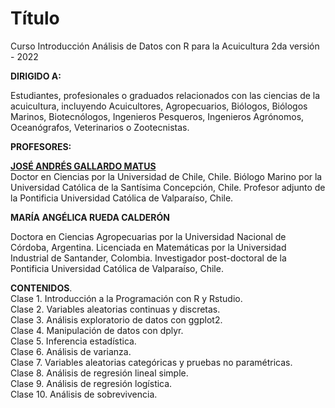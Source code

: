 # Título
Curso Introducción Análisis de Datos con R para la Acuicultura 2da versión - 2022

**DIRIGIDO A:**

Estudiantes, profesionales o graduados relacionados con las ciencias de la acuicultura, incluyendo Acuicultores, Agropecuarios, Biólogos, Biólogos Marinos, Biotecnólogos, Ingenieros Pesqueros, Ingenieros Agrónomos, Oceanógrafos, Veterinarios o Zootecnistas.

**PROFESORES:**  

[**JOSÉ ANDRÉS GALLARDO MATUS**](https://github.com/DrJoseGallardo)  
Doctor en Ciencias por la Universidad de Chile, Chile.
Biólogo Marino por la Universidad Católica de la Santísima Concepción, Chile.
Profesor adjunto de la Pontificia Universidad Católica de Valparaíso, Chile.

**MARÍA ANGÉLICA RUEDA CALDERÓN**  

Doctora en Ciencias Agropecuarias por la Universidad Nacional de Córdoba, Argentina.
Licenciada en Matemáticas por la Universidad Industrial de Santander, Colombia.
Investigador post-doctoral de la Pontificia Universidad Católica de Valparaíso, Chile.

**CONTENIDOS**.   
Clase 1. Introducción a la Programación con R y Rstudio.  
Clase 2. Variables aleatorias continuas y discretas.  
Clase 3. Análisis exploratorio de datos con ggplot2.  
Clase 4. Manipulación de datos con dplyr.  
Clase 5. Inferencia estadística.  
Clase 6. Análisis de varianza.  
Clase 7. Variables aleatorias categóricas y pruebas no paramétricas.  
Clase 8. Análisis de regresión lineal simple.  
Clase 9. Análisis de regresión logística.  
Clase 10. Análisis de sobrevivencia.  
